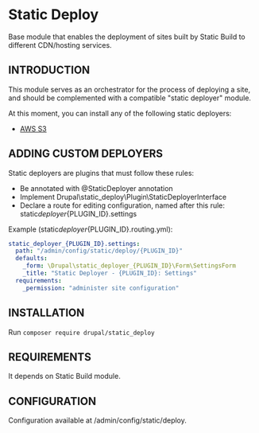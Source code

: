 # Static Deploy

Base module that enables the deployment of sites built by Static Build to
different CDN/hosting services.

## INTRODUCTION

This module serves as an orchestrator for the process of deploying a site,
and should be complemented with a compatible "static deployer" module.

At this moment, you can install any of the following static deployers:

- [AWS S3](https://www.drupal.org/project/static_deployer_s3)

## ADDING CUSTOM DEPLOYERS

Static deployers are plugins that must follow these rules:

- Be annotated with @StaticDeployer annotation
- Implement Drupal\static_deploy\Plugin\StaticDeployerInterface
- Declare a route for editing configuration, named after this rule:
  static*deployer*{PLUGIN_ID}.settings

Example (static*deployer*{PLUGIN_ID}.routing.yml):

```yml
static_deployer_{PLUGIN_ID}.settings:
  path: "/admin/config/static/deploy/{PLUGIN_ID}"
  defaults:
    _form: \Drupal\static_deployer_{PLUGIN_ID}\Form\SettingsForm
    _title: "Static Deployer - {PLUGIN_ID}: Settings"
  requirements:
    _permission: "administer site configuration"
```

## INSTALLATION

Run `composer require drupal/static_deploy`

## REQUIREMENTS

It depends on Static Build module.

## CONFIGURATION

Configuration available at /admin/config/static/deploy.
